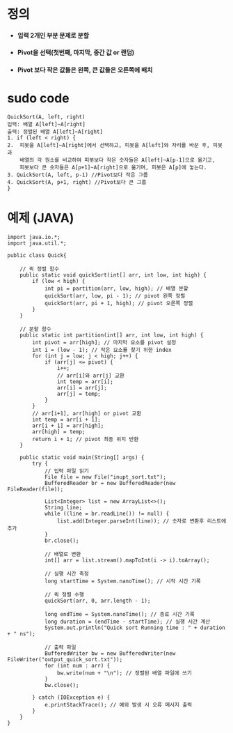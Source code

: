 # 정의
- #### 입력 2개인 부분 문제로 분할
- #### Pivot을 선택(첫번째, 마지막, 중간 값 or 랜덤)
- #### Pivot 보다 작은 값들은 왼쪽, 큰 값들은 오른쪽에 배치

# sudo code
    QuickSort(A, left, right)
    입력: 배열 A[left]~A[right]
    출력: 정렬된 배열 A[left]~A[right]
    1. if (left < right) {
    2.  피봇을 A[left]~A[right]에서 선택하고, 피봇을 A[left]와 자리를 바꾼 후, 피봇과 
        배열의 각 원소를 비교하여 피봇보다 작은 숫자들은 A[left]~A[p-1]으로 옮기고, 
        피봇보다 큰 숫자들은 A[p+1]~A[right]으로 옮기며, 피봇은 A[p]에 놓는다.
    3. QuickSort(A, left, p-1) //Pivot보다 작은 그룹
    4. QuickSort(A, p+1, right) //Pivot보다 큰 그룹
    }

# 예제 (JAVA)
```
import java.io.*;
import java.util.*;

public class Quick{
    
    // 퀵 정렬 함수
    public static void quickSort(int[] arr, int low, int high) {
        if (low < high) {
            int pi = partition(arr, low, high); // 배열 분할
            quickSort(arr, low, pi - 1); // pivot 왼쪽 정렬
            quickSort(arr, pi + 1, high); // pivot 오른쪽 정렬
        }
    }

    // 분할 함수
    public static int partition(int[] arr, int low, int high) {
        int pivot = arr[high]; // 마지막 요소를 pivot 설정
        int i = (low - 1); // 작은 요소를 찾기 위한 index
        for (int j = low; j < high; j++) {
            if (arr[j] <= pivot) {
                i++;
                // arr[i]와 arr[j] 교환
                int temp = arr[i];
                arr[i] = arr[j];
                arr[j] = temp;
            }
        }
        // arr[i+1], arr[high] or pivot 교환
        int temp = arr[i + 1];
        arr[i + 1] = arr[high];
        arr[high] = temp;
        return i + 1; // pivot 최종 위치 반환
    }

    public static void main(String[] args) {
        try {
            // 입력 파일 읽기
            File file = new File("inupt_sort.txt");
            BufferedReader br = new BufferedReader(new FileReader(file));

            List<Integer> list = new ArrayList<>();
            String line;
            while ((line = br.readLine()) != null) {
                list.add(Integer.parseInt(line)); // 숫자로 변환후 리스트에 추가
            }
            br.close();

            // 배열로 변환
            int[] arr = list.stream().mapToInt(i -> i).toArray();

            // 실행 시간 측정
            long startTime = System.nanoTime(); // 시작 시간 기록

            // 퀵 정렬 수행
            quickSort(arr, 0, arr.length - 1);

            long endTime = System.nanoTime(); // 종료 시간 기록
            long duration = (endTime - startTime); // 실행 시간 계산 
            System.out.println("Quick sort Running time : " + duration + " ns");

            // 출력 파일
            BufferedWriter bw = new BufferedWriter(new FileWriter("output_quick_sort.txt"));
            for (int num : arr) {
                bw.write(num + "\n"); // 정렬된 배열 파일에 쓰기
            }
            bw.close();

        } catch (IOException e) {
            e.printStackTrace(); // 예외 발생 시 오류 메시지 출력
        }
    }
}
```
